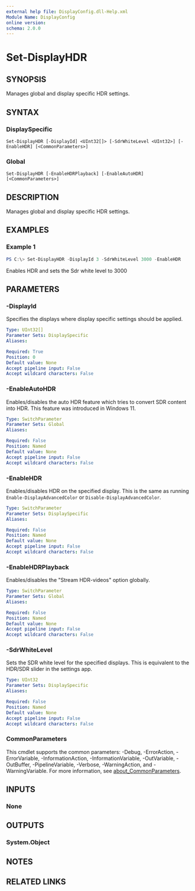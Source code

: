 ```yaml
---
external help file: DisplayConfig.dll-Help.xml
Module Name: DisplayConfig
online version:
schema: 2.0.0
---
```


# Set-DisplayHDR

## SYNOPSIS
Manages global and display specific HDR settings.

## SYNTAX

### DisplaySpecific
```
Set-DisplayHDR [-DisplayId] <UInt32[]> [-SdrWhiteLevel <UInt32>] [-EnableHDR] [<CommonParameters>]
```

### Global
```
Set-DisplayHDR [-EnableHDRPlayback] [-EnableAutoHDR] [<CommonParameters>]
```

## DESCRIPTION
Manages global and display specific HDR settings.

## EXAMPLES

### Example 1
```powershell
PS C:\> Set-DisplayHDR -DisplayId 3 -SdrWhiteLevel 3000 -EnableHDR
```

Enables HDR and sets the Sdr white level to 3000

## PARAMETERS

### -DisplayId
Specifies the displays where display specific settings should be applied.

```yaml
Type: UInt32[]
Parameter Sets: DisplaySpecific
Aliases:

Required: True
Position: 0
Default value: None
Accept pipeline input: False
Accept wildcard characters: False
```

### -EnableAutoHDR
Enables/disables the auto HDR feature which tries to convert SDR content into HDR. This feature was introduced in Windows 11.

```yaml
Type: SwitchParameter
Parameter Sets: Global
Aliases:

Required: False
Position: Named
Default value: None
Accept pipeline input: False
Accept wildcard characters: False
```

### -EnableHDR
Enables/disables HDR on the specified display. This is the same as running `Enable-DisplayAdvancedColor` or `Disable-DisplayAdvancedColor`.

```yaml
Type: SwitchParameter
Parameter Sets: DisplaySpecific
Aliases:

Required: False
Position: Named
Default value: None
Accept pipeline input: False
Accept wildcard characters: False
```

### -EnableHDRPlayback
Enables/disables the "Stream HDR-videos" option globally.

```yaml
Type: SwitchParameter
Parameter Sets: Global
Aliases:

Required: False
Position: Named
Default value: None
Accept pipeline input: False
Accept wildcard characters: False
```

### -SdrWhiteLevel
Sets the SDR white level for the specified displays. This is equivalent to the HDR/SDR slider in the settings app.

```yaml
Type: UInt32
Parameter Sets: DisplaySpecific
Aliases:

Required: False
Position: Named
Default value: None
Accept pipeline input: False
Accept wildcard characters: False
```

### CommonParameters
This cmdlet supports the common parameters: -Debug, -ErrorAction, -ErrorVariable, -InformationAction, -InformationVariable, -OutVariable, -OutBuffer, -PipelineVariable, -Verbose, -WarningAction, and -WarningVariable. For more information, see [about_CommonParameters](http://go.microsoft.com/fwlink/?LinkID=113216).

## INPUTS

### None

## OUTPUTS

### System.Object
## NOTES

## RELATED LINKS
